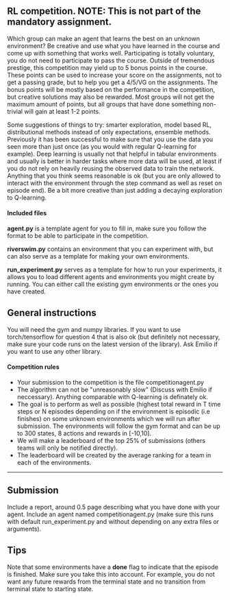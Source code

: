 ## RL competition. NOTE: This is not part of the mandatory assignment.
   Which group can make an agent that learns the best on an unknown environment?
   Be creative and use what you have learned in the course and come up with something that works well.
   Participating is totally voluntary, you do not need to participate to pass the course.
   Outside of tremendous prestige, this competition may yield up to 5 bonus points in the course. These points can be used to increase your score on the assignments, not to get a passing grade, but to help you get a 4/5/VG on the assignments. The bonus points will be mostly based on the performance in the competition, but creative solutions may also be rewarded. Most groups will not get the maximum amount of points, but all groups that have done something non-trivial will gain at least 1-2 points.
  

Some suggestions of things to try: smarter exploration, model based RL, distributional methods instead of only expectations, ensemble methods.
Previously it has been successful to make sure that you use the data you seen more than just once (as you would with regular Q-learning for example). Deep learning is usually not that helpful in tabular environments and usually is better in harder tasks where more data will be used, at least if you do not rely on heavily reusing the observed data to train the network.
Anything that you think seems reasonable is ok (but you are only allowed to interact with the environment through the step command as well as reset on episode end). Be a bit more creative than just adding a decaying exploration to Q-learning.


#### Included files
**agent.py** is a template agent for you to fill in, 
make sure you follow the format to be able to participate in the competition.

**riverswim.py** contains an environment that you can experiment with, but can also serve as a template for making your own
environments.

**run_experiment.py** serves as a template for how to run your experiments, it allows you to load different agents and 
environments you might create by running. You can either call the existing gym environments or the ones you have created.

## General instructions
You will need the gym and numpy libraries. If you want to use torch/tensorflow for question 4 that is also ok 
(but definitely not necessary, make sure your code runs on the latest version of the library). 
Ask Emilio if you want to use any other library.


#### Competition rules
* Your submission to the competition is the file competitionagent.py
* The algorithm can not be "unreasonably slow" (Discuss with Emilio if neccessary). Anything comparable with Q-learning is definately ok.
* The goal is to perform as well as possible (highest total reward in T time steps or N episodes depending on if the environment is episodic (i.e finishes) on some unknown environments which 
   we will run after submission. The environments will follow the gym format and can be up to 300 states, 8 actions and rewards in [-10,10].
* We will make a leaderboard of the top 25% of submissions 
   (others teams will only be notified directly). 
* The leaderboard will be created by the average ranking for a team in each of the environments.
****

##  Submission
Include a report, around 0.5 page describing what you have done with your agent.
Include an agent named competitionagent.py (make sure this runs with default run_experiment.py and without depending on any extra files or arguments).



## Tips
Note that some environments have a **done** flag to indicate that the episode is finished. 
Make sure you take this into account. 
For example, you do not want any future rewards from the terminal state and no transition from terminal state to starting state. 


